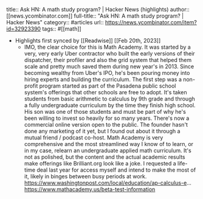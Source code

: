 title:: Ask HN: A math study program? | Hacker News (highlights)
author:: [[news.ycombinator.com]]
full-title:: "Ask HN: A math study program? | Hacker News"
category:: #articles
url:: https://news.ycombinator.com/item?id=32923390
tags:: #[[math]]

- Highlights first synced by [[Readwise]] [[Feb 20th, 2023]]
	- IMO, the clear choice for this is Math Academy. It was started by a very, very early Uber contractor who built the early versions of their dispatcher, their profiler and also the grid system that helped them scale and pretty much saved them during new year's in 2013. Since becoming wealthy from Uber's IPO, he's been pouring money into hiring experts and building the curriculum. The first step was a non-profit program started as part of the Pasadena public school system's offerings that other schools are free to adopt. It's taken students from basic arithmetic to calculus by 9th grade and through a fully undergraduate curriculum by the time they finish high school. His son was one of those students and must be part of why he's been willing to invest so heavily for so many years.  There's now a commercial online version open to the public. The founder hasn't done any marketing of it yet, but I found out about it through a mutual friend / podcast co-host. Math Academy is very comprehensive and the most streamlined way I know of to learn, or in my case, relearn an undergraduate applied math curriculum. It's not as polished, but the content and the actual academic results make offerings like Brilliant.org look like a joke.  I requested a life-time deal last year for access myself and intend to make the most of it, likely in binges between busy periods at work.  https://www.washingtonpost.com/local/education/ap-calculus-e...  https://www.mathacademy.us/beta-test-information